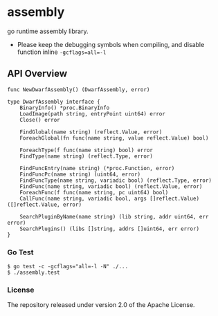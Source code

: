# assembly
go runtime assembly library.

* Please keep the debugging symbols when compiling, and disable function inline `-gcflags=all=-l`

## API Overview
```
func NewDwarfAssembly() (DwarfAssembly, error)

type DwarfAssembly interface {
	BinaryInfo() *proc.BinaryInfo
	LoadImage(path string, entryPoint uint64) error
	Close() error

	FindGlobal(name string) (reflect.Value, error)
	ForeachGlobal(fn func(name string, value reflect.Value) bool)

	ForeachType(f func(name string) bool) error
	FindType(name string) (reflect.Type, error)

	FindFuncEntry(name string) (*proc.Function, error)
	FindFuncPc(name string) (uint64, error)
	FindFuncType(name string, variadic bool) (reflect.Type, error)
	FindFunc(name string, variadic bool) (reflect.Value, error)
	ForeachFunc(f func(name string, pc uint64) bool)
	CallFunc(name string, variadic bool, args []reflect.Value) ([]reflect.Value, error)

	SearchPluginByName(name string) (lib string, addr uint64, err error)
	SearchPlugins() (libs []string, addrs []uint64, err error)
}
```

### Go Test
```
$ go test -c -gcflags="all=-l -N" ./...
$ ./assembly.test
```

### License

The repository released under version 2.0 of the Apache License.